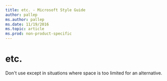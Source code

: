 ```yaml
---
title: etc. - Microsoft Style Guide
author: pallep
ms.author: pallep
ms.date: 11/19/2016
ms.topic: article
ms.prod: non-product-specific
---
```


# etc.

Don't use except in situations where space is too limited for an alternative.
